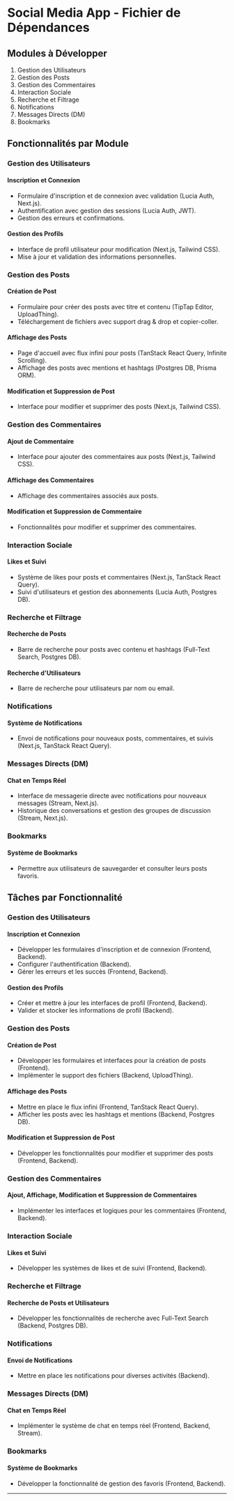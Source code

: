 # Social Media App - Fichier de Dépendances

## Modules à Développer

1. Gestion des Utilisateurs
2. Gestion des Posts
3. Gestion des Commentaires
4. Interaction Sociale
5. Recherche et Filtrage
6. Notifications
7. Messages Directs (DM)
8. Bookmarks

## Fonctionnalités par Module

### Gestion des Utilisateurs

#### Inscription et Connexion
- Formulaire d'inscription et de connexion avec validation (Lucia Auth, Next.js).
- Authentification avec gestion des sessions (Lucia Auth, JWT).
- Gestion des erreurs et confirmations.

#### Gestion des Profils
- Interface de profil utilisateur pour modification (Next.js, Tailwind CSS).
- Mise à jour et validation des informations personnelles.

### Gestion des Posts

#### Création de Post
- Formulaire pour créer des posts avec titre et contenu (TipTap Editor, UploadThing).
- Téléchargement de fichiers avec support drag & drop et copier-coller.

#### Affichage des Posts
- Page d'accueil avec flux infini pour posts (TanStack React Query, Infinite Scrolling).
- Affichage des posts avec mentions et hashtags (Postgres DB, Prisma ORM).

#### Modification et Suppression de Post
- Interface pour modifier et supprimer des posts (Next.js, Tailwind CSS).

### Gestion des Commentaires

#### Ajout de Commentaire
- Interface pour ajouter des commentaires aux posts (Next.js, Tailwind CSS).

#### Affichage des Commentaires
- Affichage des commentaires associés aux posts.

#### Modification et Suppression de Commentaire
- Fonctionnalités pour modifier et supprimer des commentaires.

### Interaction Sociale

#### Likes et Suivi
- Système de likes pour posts et commentaires (Next.js, TanStack React Query).
- Suivi d'utilisateurs et gestion des abonnements (Lucia Auth, Postgres DB).

### Recherche et Filtrage

#### Recherche de Posts
- Barre de recherche pour posts avec contenu et hashtags (Full-Text Search, Postgres DB).

#### Recherche d'Utilisateurs
- Barre de recherche pour utilisateurs par nom ou email.

### Notifications

#### Système de Notifications
- Envoi de notifications pour nouveaux posts, commentaires, et suivis (Next.js, TanStack React Query).

### Messages Directs (DM)

#### Chat en Temps Réel
- Interface de messagerie directe avec notifications pour nouveaux messages (Stream, Next.js).
- Historique des conversations et gestion des groupes de discussion (Stream, Next.js).

### Bookmarks

#### Système de Bookmarks
- Permettre aux utilisateurs de sauvegarder et consulter leurs posts favoris.

## Tâches par Fonctionnalité

### Gestion des Utilisateurs

#### Inscription et Connexion
- Développer les formulaires d'inscription et de connexion (Frontend, Backend).
- Configurer l'authentification (Backend).
- Gérer les erreurs et les succès (Frontend, Backend).

#### Gestion des Profils
- Créer et mettre à jour les interfaces de profil (Frontend, Backend).
- Valider et stocker les informations de profil (Backend).

### Gestion des Posts

#### Création de Post
- Développer les formulaires et interfaces pour la création de posts (Frontend).
- Implémenter le support des fichiers (Backend, UploadThing).

#### Affichage des Posts
- Mettre en place le flux infini (Frontend, TanStack React Query).
- Afficher les posts avec les hashtags et mentions (Backend, Postgres DB).

#### Modification et Suppression de Post
- Développer les fonctionnalités pour modifier et supprimer des posts (Frontend, Backend).

### Gestion des Commentaires

#### Ajout, Affichage, Modification et Suppression de Commentaires
- Implémenter les interfaces et logiques pour les commentaires (Frontend, Backend).

### Interaction Sociale

#### Likes et Suivi
- Développer les systèmes de likes et de suivi (Frontend, Backend).

### Recherche et Filtrage

#### Recherche de Posts et Utilisateurs
- Développer les fonctionnalités de recherche avec Full-Text Search (Backend, Postgres DB).

### Notifications

#### Envoi de Notifications
- Mettre en place les notifications pour diverses activités (Backend).

### Messages Directs (DM)

#### Chat en Temps Réel
- Implémenter le système de chat en temps réel (Frontend, Backend, Stream).

### Bookmarks

#### Système de Bookmarks
- Développer la fonctionnalité de gestion des favoris (Frontend, Backend).

---
